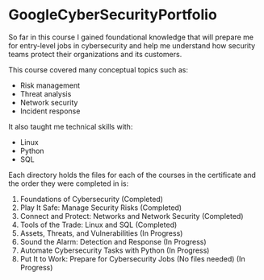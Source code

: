 # GoogleCyberSecurityPortfolio

So far in this course I gained foundational knowledge that will prepare me for entry-level jobs in cybersecurity and help me understand how security teams protect their organizations and its customers.

This course covered many conceptual topics such as:

- Risk management
- Threat analysis
- Network security
- Incident response

It also taught me technical skills with:

- Linux
- Python
- SQL

Each directory holds the files for each of the courses in the certificate and the order they were completed in is:

1. Foundations of Cybersecurity (Completed)
2. Play It Safe: Manage Security Risks (Completed)
3. Connect and Protect: Networks and Network Security (Completed)
4. Tools of the Trade: Linux and SQL (Completed)
5. Assets, Threats, and Vulnerabilities (In Progress)
6. Sound the Alarm: Detection and Response (In Progress)
7. Automate Cybersecurity Tasks with Python (In Progress)
8. Put It to Work: Prepare for Cybersecurity Jobs (No files needed) (In Progress)
